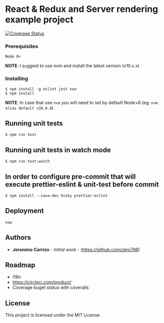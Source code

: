 # React & Redux and Server rendering example project

[![Coverage Status](https://coveralls.io/repos/github/Jero786/react-redux-next-example/badge.svg?branch=master)](https://coveralls.io/github/Jero786/react-redux-next-example?branch=master)

### Prerequisites

`Node 8+`

**NOTE**:
I suggest to use nvm and install the latest version (v10.x.x)

### Installing

```
$ npm install -g eslint jest now
$ npm install
```
**NOTE**:
In case that use `nvm` you will need to set by default  Node+6 (eg: `nvm alias default v10.8.0`)

## Running unit tests
```
$ npm run test
```
## Running unit tests in watch mode
```
$ npm run test:watch
```
## In order to configure pre-commit that will execute prettier-eslint & unit-test before commit
```
$ npm install --save-dev husky prettier-eslint
```
## Deployment

```
now
```

## Authors

* **Jeronimo Carrizo** - *Initial work* - (https://github.com/Jero786)

## Roadmap

* I18n
* https://circleci.com/product/
* Coverage buget status with coveralls


## License

This project is licensed under the MIT License
